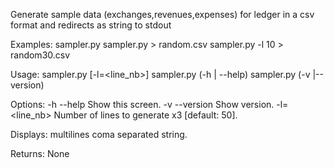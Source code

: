 Generate sample data (exchanges,revenues,expenses)
for ledger in a csv format and redirects as string to stdout

Examples:
    sampler.py
    sampler.py > random.csv
    sampler.py -l 10 > random30.csv

Usage:
    sampler.py [-l=<line_nb>]
    sampler.py (-h | --help)
    sampler.py (-v |--version)

Options:
    -h --help       Show this screen.
    -v --version    Show version.
    -l=<line_nb>    Number of lines to generate x3 [default: 50].

Displays:
    multilines coma separated string.

Returns:
    None
